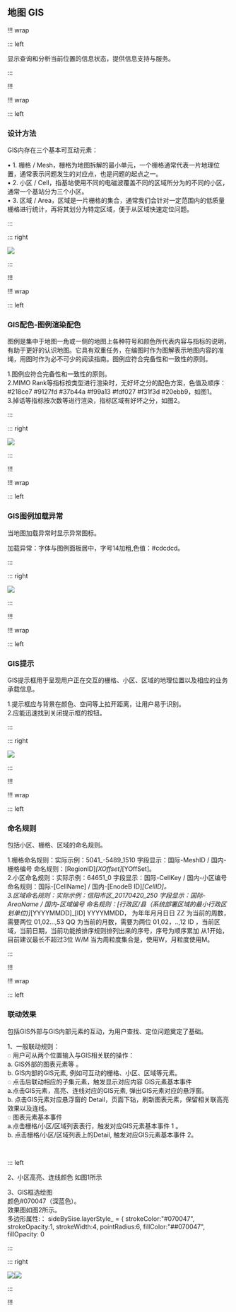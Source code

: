 ## 地图 GIS ##

!!! wrap

::: left

显示查询和分析当前位置的信息状态，提供信息支持与服务。

:::

!!!

!!! wrap

::: left

### 设计方法 ###

GIS内存在三个基本可互动元素：<br>

• 1. 栅格 / Mesh，栅格为地图拆解的最小单元，一个栅格通常代表一片地理位置，通常表示问题发生的对应点，也是问题的起点之一。<br>
• 2. 小区 / Cell，指基站使用不同的电磁波覆盖不同的区域所分为的不同的小区，通常一个基站分为三个小区。<br>• 3. 区域 / Area，区域是一片栅格的集合，通常我们会针对一定范围内的低质量栅格进行统计，再将其划分为特定区域，便于从区域快速定位问题。

:::

::: right

![](../imgs/组件/地图GIS/img_map_00.png)

:::

!!!

!!! wrap

::: left

### GIS配色-图例渲染配色 ###

图例是集中于地图一角或一侧的地图上各种符号和颜色所代表内容与指标的说明，有助于更好的认识地图。它具有双重任务，在编图时作为图解表示地图内容的准绳，用图时作为必不可少的阅读指南。图例应符合完备性和一致性的原则。

1.图例应符合完备性和一致性的原则。<br>
2.MIMO Rank等指标按类型进行渲染时，无好坏之分的配色方案，色值及顺序： #218ce7 #9127fd #37b44a #f99a13 #fdf027 #f31f3d #20ebb9，如图1。<br>
3.掉话等指标按次数等进行渲染，指标区域有好坏之分，如图2。<br>

:::

::: right

![](../imgs/组件/地图GIS/img_map_05.png)

:::

!!!

!!! wrap

::: left

### GIS图例加载异常 ###

当地图加载异常时显示异常图标。

加载异常：字体与图例面板居中，字号14加粗,色值：#cdcdcd。

:::

::: right

![](../imgs/组件/地图GIS/img_map_02.png)

:::

!!!

!!! wrap

::: left

### GIS提示 ###

GIS提示框用于呈现用户正在交互的栅格、小区、区域的地理位置以及相应的业务承载信息。

1.提示框应与背景在颜色、空间等上拉开距离，让用户易于识别。<br>
2.应能迅速找到关闭提示框的按钮。<br>

:::

::: right

![](../imgs/组件/地图GIS/img_map_01.png)

:::

!!!

!!! wrap

::: left

### 命名规则 ###

包括小区、栅格、区域的命名规则。

1.栅格命名规则：实际示例：5041_-5489_1510 字段显示：国际-MeshID / 国内-栅格编号 命名规则：[RegionID]_[XOffset]_[YOffSet]。 <br>
2.小区命名规则：实际示例：64651_0 字段显示：国际-CellKey / 国内-小区编号 命名规则：国际-[CellName] / 国内-[EnodeB ID]_[CellID]。<br>
3.区域命名规则：实际示例：信阳市区_20170420_250 字段显示：国际-AreaName / 国内-区域编号 命名规则：[行政区/县（系统部署区域的最小行政区划单位)]_[YYYYMMDD]_[ID] YYYYMMDD， 为年年月月日日 ZZ 为当前的周数，需要两位 01,02...,53 QQ 为当前的月数，需要为两位 01,02，..,12 ID ，当前区域，当前日期，当前功能按排序规则排列出来的序号，序号为顺序累加 从1开始，目前建议最长不超过3位 W/M 当为周粒度集合是，使用W，月粒度使用M。 <br>

:::

!!!

!!! wrap

::: left

### 联动效果 ###

包括GIS外部与GIS内部元素的互动，为用户查找、定位问题奠定了基础。<br>

1、一般联动规则：<br>
◌ 用户可从两个位置输入与GIS相关联的操作：<br>
a. GIS外部的图表元素等 。<br>
b. GIS内部的GIS元素, 例如可互动的栅格、小区、区域等元素。 <br>
◌ 点击后联动相应的子集元素，触发显示对应内容 GIS元素基本事件<br>
a.点击GIS元素，高亮、连线对应的GIS元素, 弹出GIS元素对应的悬浮窗。<br>
b. 点击GIS元素对应悬浮窗的 Detail，页面下钻，刷新图表元素，保留相关联高亮效果以及连线。<br>
◌ 图表元素基本事件 <br>
a.点击栅格/小区/区域列表表行，触发对应GIS元素基本事件 1 。<br>
b. 点击栅格/小区/区域列表上的Detail, 触发对应GIS元素基本事件 2。<br>

<br>

::: left

2、小区高亮、连线颜色
如图1所示

3、GIS框选绘图<br>
颜色#070047（深蓝色）。 <br>
效果图如图2所示。 <br>
多边形属性:： sideBySise.layerStyle_ = { strokeColor:"#070047", strokeOpacity:1, strokeWidth:4, pointRadius:6, fillColor:"##070047", fillOpacity: 0<br>

:::

::: right

![](../imgs/组件/地图GIS/img_map_03.png)![](../imgs/组件/地图GIS/img_map_04.png)

:::

!!!



